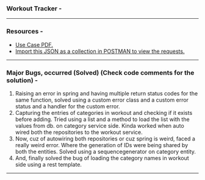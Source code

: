 ### Workout Tracker - 
<hr />

### Resources -
<ul>
	<li>
		<a href="Resources/Summative assessment- BE track- Use case.pdf">Use Case PDF.</a>
	</li>
	<li>
		<a href="Resources/workout-tracker-app.postman_collection.json">Import this JSON as a collection in POSTMAN to view the requests.</a>
	</li>
</ul>
<hr />

### Major Bugs, occurred (Solved) (Check code comments for the solution) - 
<ol>
	<li>
		Raising an error in spring and having multiple return status codes for the same function, solved using a custom error class and a custom error status and a handler for the custom error.
	<li>
		Capturing the entries of categories in workout and checking if it exists before adding.
		Tried using a list and a method to load the list with the values from db. on category service side. Kinda worked when auto wired both the repositories to the workout service.
	</li>
	<li>
		Now, cuz of autowiring both repositories or cuz spring is weird, faced a really weird error. Where the generation of IDs were being shared by both the entities. Solved using a sequencegenerator on category entity.
	</li>
	<li>
		And, finally solved the bug of loading the category names in workout side using a rest template.
	</li>
</ol>
<hr />